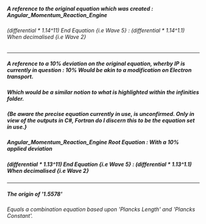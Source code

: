 ##### A reference to the original equation which was created : Angular_Momentum_Reaction_Engine
###### (differential * 1.14^11) End Equation {i.e Wave 5} : (differential * 1.14^1.1) When decimalised {i.e Wave 2}

---

##### A reference to a 10% deviation on the original equation, wherby IP is currently in question : 10% Would be akin to a modification on Electron transport.
##### Which would be a similar notion to what is highlighted within the infinities folder.
##### {Be aware the precise equation currently in use, is unconfirmed. Only in view of the outputs in C#, Fortran do I discern this to be the equation set in use.}

##### Angular_Momentum_Reaction_Engine Root Equation : With a 10% applied deviation 
##### (differential * 1.13^11) End Equation {i.e Wave 5} : (differential * 1.13^1.1) When decimalised {i.e Wave 2} 

----

##### The origin of '1.5578'

###### Equals a combination equation based upon 'Plancks Length' and 'Plancks Constant'.
